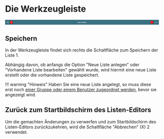 # Die Werkzeugleiste

![Werkzeugleiste](./werkzeugleiste.png)

## Speichern

In der Werkzeugleiste findet sich rechts die Schaltfläche zum Speichern der Liste <span class="number">1</span>.

Abhängig davon, ob anfangs die Option "Neue Liste anlegen" oder "Vorhandene Liste bearbeiten" gewählt wurde, wird hiermit eine neue Liste erstellt oder die vorhandene Liste gespeichert.

!!! warning "Hinweis"
    Haben Sie eine neue Liste angelegt, so muss diese erst noch [einer Gruppe oder einem Benutzer zugeordnet werden](../../liste-zuordnen/index.md), bevor sie angezeigt wird.

## Zurück zum Startbildschirm des Listen-Editors

Um die gemachten Änderungen zu verwerfen und zum Startbildschirm des Listen-Editors zurückzukehren, wird die Schaltfläche "Abbrechen" (X) <span class="number">2</span> verwendet.
